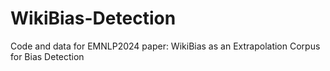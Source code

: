 # WikiBias-Detection
Code and data for EMNLP2024 paper: WikiBias as an Extrapolation Corpus for Bias Detection
